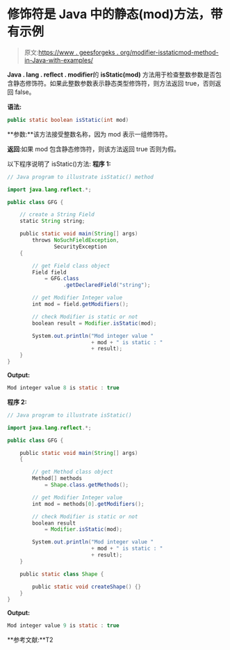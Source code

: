 # 修饰符是 Java 中的静态(mod)方法，带有示例

> 原文:[https://www . geesforgeks . org/modifier-isstaticmod-method-in-Java-with-examples/](https://www.geeksforgeeks.org/modifier-isstaticmod-method-in-java-with-examples/)

**Java . lang . reflect . modifier**的 **isStatic(mod)** 方法用于检查整数参数是否包含静态修饰符。如果此整数参数表示静态类型修饰符，则方法返回 true，否则返回 false。

**语法:**

```java
public static boolean isStatic(int mod)

```

**参数:**该方法接受整数名称，因为 mod 表示一组修饰符。

**返回**:如果 mod 包含静态修饰符，则该方法返回 true 否则为假。

以下程序说明了 isStatic()方法:
**程序 1:**

```java
// Java program to illustrate isStatic() method

import java.lang.reflect.*;

public class GFG {

    // create a String Field
    static String string;

    public static void main(String[] args)
        throws NoSuchFieldException,
               SecurityException
    {

        // get Field class object
        Field field
            = GFG.class
                  .getDeclaredField("string");

        // get Modifier Integer value
        int mod = field.getModifiers();

        // check Modifier is static or not
        boolean result = Modifier.isStatic(mod);

        System.out.println("Mod integer value "
                           + mod + " is static : "
                           + result);
    }
}
```

**Output:**

```java
Mod integer value 8 is static : true

```

**程序 2:**

```java
// Java program to illustrate isStatic()

import java.lang.reflect.*;

public class GFG {

    public static void main(String[] args)
    {

        // get Method class object
        Method[] methods
            = Shape.class.getMethods();

        // get Modifier Integer value
        int mod = methods[0].getModifiers();

        // check Modifier is static or not
        boolean result
            = Modifier.isStatic(mod);

        System.out.println("Mod integer value "
                           + mod + " is static : "
                           + result);
    }

    public static class Shape {

        public static void createShape() {}
    }
}
```

**Output:**

```java
Mod integer value 9 is static : true

```

**参考文献:**T2